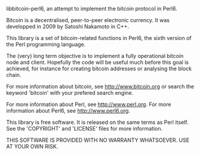 libbitcoin-perl6, an attempt to implement the bitcoin protocol in Perl6.

Bitcoin is a decentralised, peer-to-peer electronic currency.  It was
developped in 2009 by Satoshi Nakamoto in C++.

This library is a set of bitcoin-related functions in Perl6, the sixth version
of the Perl programming language.

The (very) long term objective is to implement a fully operational bitcoin node
and client.  Hopefully the code will be useful much before this goal is
achieved, for instance for creating bitcoin addresses or analysing the block
chain.

For more information about bitcoin, see http://www.bitcoin.org or search
the keyword 'bitcoin' with your prefered search engine.

For more information about Perl, see http://www.perl.org.
For more information about Perl6, see http://www.perl6.org.

This library is free software.  It is released on the same terms as Perl
itself.  See the 'COPYRIGHT' and 'LICENSE' files for more information.

THIS SOFTWARE IS PROVIDED WITH NO WARRANTY WHATSOEVER.  USE AT YOUR OWN RISK.
